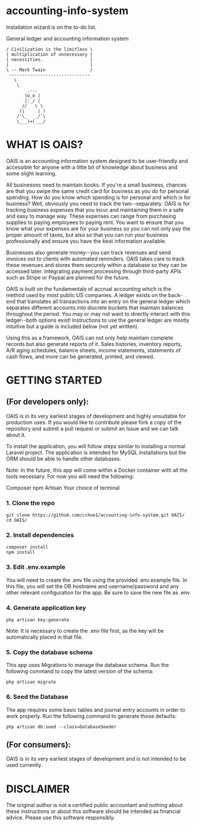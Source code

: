# accounting-info-system

Installation wizard is on the to-do list.

General ledger and accounting information system


```_______________________________
/ Civilization is the limitless \
| multiplication of unnecessary |
| necessities.                  |
|                               |
\ -- Mark Twain                 /
 -------------------------------
   \
    \
        .--.
       |o_o |
       |:_/ |
      //   \ \
     (|     | )
    /'\_   _/`\
    \___)=(___/
```

# WHAT IS OAIS?

OAIS is an accounting information system designed to be user-friendly and accessible for anyone with a little bit of knowledge about business and some slight learning.  

All businesses need to maintain books.  If you're a small business, chances are that you swipe the same credit card for business as you do for personal spending.  How do you know which spending is for personal and which is for business?  Well, obviously you need to track the two--separately.  OAIS is for tracking business expenses that you incur and maintaining them in a safe and easy to manage way.  These expenses can range from purchasing supplies to paying employees to paying rent.  You want to ensure that you know what your expenses are for your business so you can not only pay the proper amount of taxes, but also so that you can run your business professionally and ensure you have the best information available.

Businesses also generate money--you can track revenues and send invoices out to clients with automated reminders.  OAIS takes care to track these revenues and stores them securely within a database so they can be accessed later.  Integrating payment processing through third-party APIs such as Stripe or Paypal are planned for the future.

OAIS is built on the fundamentals of accrual accounting which is the method used by most public US companies.  A ledger exists on the back-end that translates all transactions into an entry on the general ledger which separates different accounts into discrete buckets that maintain balances throughout the period.  You may or may not want to directly interact with this ledger--both options exist!  Instructions to use the general ledger are mostly intuitive but a guide is included below (not yet written).

Using this as a framework, OAIS can not only help maintain complete records but also generate reports of it.  Sales histories, inventory reports, A/R aging schedules, balance sheets, income statements, statements of cash flows, and more can be generated, printed, and viewed.  

# GETTING STARTED

## (For developers only): 

OAIS is in its very earliest stages of development and highly unsuitable for production uses.  If you would like to contribute please fork a copy of the repository and submit a pull request or submit an Issue and we can talk about it.

To install the application, you will follow steps similar to installing a normal Laravel project.  The application is intended for MySQL installations but the ORM should be able to handle other databases.

Note:  In the future, this app will come within a Docker container with all the tools necessary.  For now you will need the following:

Composer
npm
Artisan
Your choice of terminal

### 1. Clone the repo

    git clone https://github.com/cchoe1/accounting-info-system.git OAIS/
    cd OAIS/

### 2. Install dependencies

    composer install
    npm install

### 3. Edit .env.example

You will need to create the .env file using the provided .env.example file.  In this file, you will set the DB hostname and username/password and any other relevant configuration for the app.  Be sure to save the new file as .env

### 4. Generate application key

    php artisan key:generate

Note:  It is necessary to create the .env file first, as the key will be automatically placed in that file.

### 5. Copy the database schema

This app uses Migrations to manage the database schema.  Run the following command to copy the latest version of the schema:

    php artisan migrate

### 6. Seed the Database

The app requires some basic tables and journal entry accounts in order to work properly.  Run the following command to generate those defaults:

    php artisan db:seed --class=DatabaseSeeder

## (For consumers):

OAIS is in its very earliest stages of development and is not intended to be used currently.

# DISCLAIMER

The original author is not a certified public accountant and nothing about these instructions or about this software should be intended as financial advice.  Please use this software responsibly.
